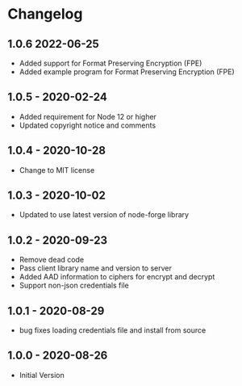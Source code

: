 # Changelog

## 1.0.6 2022-06-25
* Added support for Format Preserving Encryption (FPE)
* Added example program for Format Preserving Encryption (FPE)

## 1.0.5 - 2020-02-24
* Added requirement for Node 12 or higher
* Updated copyright notice and comments

## 1.0.4 - 2020-10-28
* Change to MIT license

## 1.0.3 - 2020-10-02
* Updated to use latest version of node-forge library

## 1.0.2 - 2020-09-23
* Remove dead code
* Pass client library name and version to server
* Added AAD information to ciphers for encrypt and decrypt
* Support non-json credentials file

## 1.0.1 - 2020-08-29
* bug fixes loading credentials file and install from source

## 1.0.0 - 2020-08-26
* Initial Version
